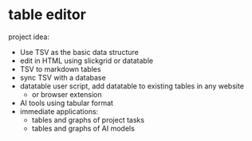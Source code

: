 # table editor

project idea:

- Use TSV as the basic data structure
- edit in HTML using slickgrid or datatable
- TSV to markdown tables
- sync TSV with a database
- datatable user script, add datatable to existing tables in any website
	- or browser extension
- AI tools using tabular format
- immediate applications:
	- tables and graphs of project tasks
	- tables and graphs of AI models
